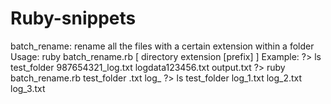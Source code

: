 # Ruby-snippets

batch_rename: rename all the files with a certain extension within a folder
Usage: ruby batch_rename.rb [ directory extension [prefix] ]
Example:
?> ls test_folder
987654321_log.txt  logdata123456.txt  output.txt
?> ruby batch_rename.rb test_folder .txt log_
?> ls test_folder
log_1.txt  log_2.txt  log_3.txt
